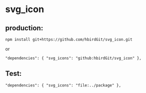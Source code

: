 # svg_icon

## production:  
`npm install git+https://github.com/hbirdGit/svg_icon.git`

or

`"dependencies": {
    "svg_icons": "github:hbirdGit/svg_icon"
  },`

## Test: 
`"dependencies": {
    "svg_icons": "file:../package"
  },`